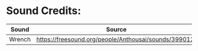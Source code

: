 # Sound Credits:
| Sound  | Source                                                |
|--------|-------------------------------------------------------|
| Wrench | https://freesound.org/people/Anthousai/sounds/399012/ |